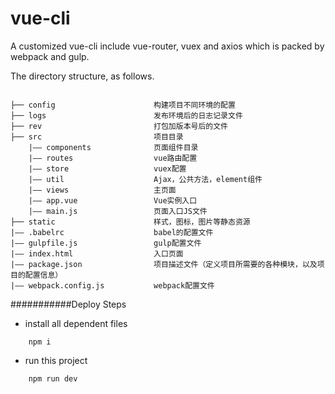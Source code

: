 # vue-cli
A customized vue-cli include vue-router, vuex and axios which is packed by webpack and gulp.

The directory structure, as follows.

```catalog

├── config                      构建项目不同环境的配置
├── logs                        发布环境后的日志记录文件
├── rev                         打包加版本号后的文件
├── src                         项目目录
    |—— components              页面组件目录
    |—— routes                  vue路由配置
    |—— store                   vuex配置
    |—— util                    Ajax，公共方法，element组件
    |—— views                   主页面
    |—— app.vue                 Vue实例入口
    |—— main.js                 页面入口JS文件
├── static                      样式，图标，图片等静态资源
|—— .babelrc                    babel的配置文件
|—— gulpfile.js                 gulp配置文件
|—— index.html                  入口页面
|—— package.json                项目描述文件（定义项目所需要的各种模块，以及项目的配置信息）
|—— webpack.config.js           webpack配置文件

```

###########Deploy Steps
- install all dependent files
```
    npm i
```
- run this project 
```
    npm run dev
```
